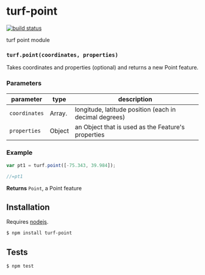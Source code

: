 # turf-point

[![build status](https://secure.travis-ci.org/Turfjs/turf-point.png)](http://travis-ci.org/Turfjs/turf-point)

turf point module


### `turf.point(coordinates, properties)`

Takes coordinates and properties (optional) and returns a new Point feature.


### Parameters

| parameter     | type           | description                                            |
| ------------- | -------------- | ------------------------------------------------------ |
| `coordinates` | Array.<number> | longitude, latitude position (each in decimal degrees) |
| `properties`  | Object         | an Object that is used as the Feature's properties     |


### Example

```js
var pt1 = turf.point([-75.343, 39.984]);

//=pt1
```


**Returns** `Point`, a Point feature

## Installation

Requires [nodejs](http://nodejs.org/).

```sh
$ npm install turf-point
```

## Tests

```sh
$ npm test
```


